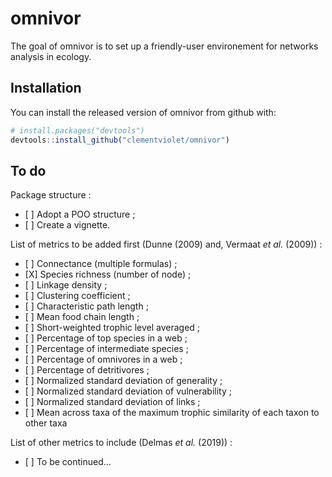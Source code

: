 
<!-- README.md is generated from README.Rmd. Please edit that file -->
omnivor
=======

The goal of omnivor is to set up a friendly-user environement for networks analysis in ecology.

Installation
------------

You can install the released version of omnivor from github with:

``` r
# install.packages("devtools")
devtools::install_github("clementviolet/omnivor")
```

To do
-----

Package structure :

-   \[ \] Adopt a POO structure ;
-   \[ \] Create a vignette.

List of metrics to be added first (Dunne (2009) and, Vermaat *et al.* (2009)) :

-   \[ \] Connectance (multiple formulas) ;
-   \[X\] Species richness (number of node) ;
-   \[ \] Linkage density ;
-   \[ \] Clustering coefficient ;
-   \[ \] Characteristic path length ;
-   \[ \] Mean food chain length ;
-   \[ \] Short-weighted trophic level averaged ;
-   \[ \] Percentage of top species in a web ;
-   \[ \] Percentage of intermediate species ;
-   \[ \] Percentage of omnivores in a web ;
-   \[ \] Percentage of detritivores ;
-   \[ \] Normalized standard deviation of generality ;
-   \[ \] Normalized standard deviation of vulnerability ;
-   \[ \] Normalized standard deviation of links ;
-   \[ \] Mean across taxa of the maximum trophic similarity of each taxon to other taxa

List of other metrics to include (Delmas *et al.* (2019)) :

-   \[ \] To be continued...
